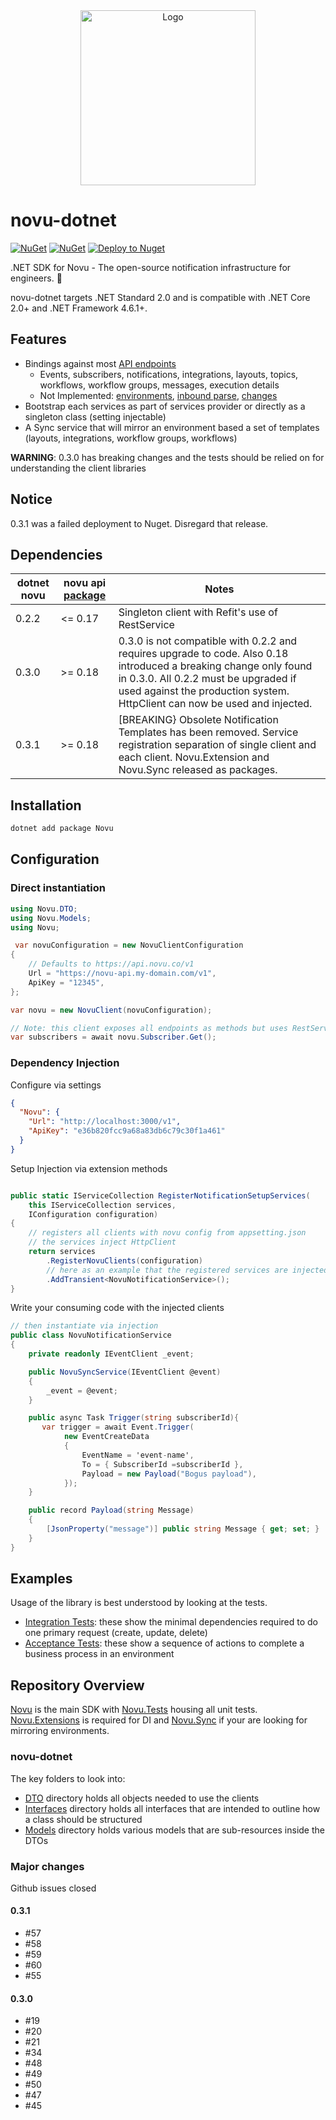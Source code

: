 <div align="center"> 
    <a href="https://novu.co" target="_blank"> 
        <picture>
            <source media="(prefers-color-scheme: dark)" srcset="https://user-images.githubusercontent.com/2233092/213641039-220ac15f-f367-4d13-9eaf-56e79433b8c1.png"> <img src="https://user-images.githubusercontent.com/2233092/213641043-3bbb3f21-3c53-4e67-afe5-755aeb222159.png" width="280" alt="Logo"/> 
        </picture> 
    </a> 
</div>

# novu-dotnet

[![NuGet](https://img.shields.io/nuget/v/Novu.svg)](https://www.nuget.org/packages/Novu/)
[![NuGet](https://img.shields.io/nuget/dt/Novu.svg)](https://www.nuget.org/packages/Novu/)
[![Deploy to Nuget](https://github.com/novuhq/novu-dotnet/actions/workflows/dotnet-deploy.yaml/badge.svg)](https://github.com/novuhq/novu-dotnet/actions/workflows/dotnet-deploy.yaml)

.NET SDK for Novu - The open-source notification infrastructure for engineers. 🚀

novu-dotnet targets .NET Standard 2.0 and is compatible with .NET Core 2.0+ and .NET Framework 4.6.1+.

## Features

- Bindings against most [API endpoints](https://docs.novu.co/api/overview/)
  - Events, subscribers, notifications, integrations, layouts, topics, workflows, workflow groups, messages, execution details
  - Not Implemented: [environments](https://docs.novu.co/api/get-current-environment/), [inbound parse](https://docs.novu.co/api/validate-the-mx-record-setup-for-the-inbound-parse-functionality/), [changes](https://docs.novu.co/api/get-changes/)
- Bootstrap each services as part of services provider or directly as a singleton class (setting injectable)
- A Sync service that will mirror an environment based a set of templates (layouts, integrations, workflow groups, workflows)

**WARNING**: 0.3.0 has breaking changes and the tests should be relied on for understanding the client libraries

## Notice

0.3.1 was a failed deployment to Nuget. Disregard that release.

## Dependencies

| dotnet novu | novu api [package](https://github.com/novuhq/novu/pkgs/container/novu%2Fapi) | Notes                                                                                                                                                                                                                                   |
| ----------- | ---------------------------------------------------------------------------- | --------------------------------------------------------------------------------------------------------------------------------------------------------------------------------------------------------------------------------------- |
| 0.2.2       | <= 0.17                                                                      | Singleton client with Refit's use of RestService                                                                                                                                                                                        |
| 0.3.0       | >= 0.18                                                                      | 0.3.0 is not compatible with 0.2.2 and requires upgrade to code. Also 0.18 introduced a breaking change only found in 0.3.0. All 0.2.2 must be upgraded if used against the production system. HttpClient can now be used and injected. |
| 0.3.1       | >= 0.18                                                                      | [BREAKING} Obsolete Notification Templates has been removed. Service registration separation of single client and each client. Novu.Extension and Novu.Sync released as packages.                                                       |

## Installation

```bash
dotnet add package Novu
```

## Configuration

### Direct instantiation

```csharp
using Novu.DTO;
using Novu.Models;
using Novu;

 var novuConfiguration = new NovuClientConfiguration
{
    // Defaults to https://api.novu.co/v1
    Url = "https://novu-api.my-domain.com/v1",
    ApiKey = "12345",
};

var novu = new NovuClient(novuConfiguration);

// Note: this client exposes all endpoints as methods but uses RestService
var subscribers = await novu.Subscriber.Get();
```

### Dependency Injection

Configure via settings

```appsettings.json
{
  "Novu": {
    "Url": "http://localhost:3000/v1",
    "ApiKey": "e36b820fcc9a68a83db6c79c30f1a461"
  }
}

```

Setup Injection via extension methods

```csharp

public static IServiceCollection RegisterNotificationSetupServices(
    this IServiceCollection services,
    IConfiguration configuration)
{
    // registers all clients with novu config from appsetting.json
    // the services inject HttpClient
    return services
        .RegisterNovuClients(configuration)
        // here as an example that the registered services are injected into local service
        .AddTransient<NovuNotificationService>();
}
```

Write your consuming code with the injected clients

```csharp
// then instantiate via injection
public class NovuNotificationService
{
    private readonly IEventClient _event;

    public NovuSyncService(IEventClient @event)
    {
        _event = @event;
    }

    public async Task Trigger(string subscriberId){
       var trigger = await Event.Trigger(
            new EventCreateData
            {
                EventName = 'event-name',
                To = { SubscriberId =subscriberId },
                Payload = new Payload("Bogus payload"),
            });
    }

    public record Payload(string Message)
    {
        [JsonProperty("message")] public string Message { get; set; }
    }
}
```

## Examples

Usage of the library is best understood by looking at the tests.

- [Integration Tests](https://github.com/novuhq/novu-dotnet/tree/main/src/Novu.Tests/IntegrationTests): these show the minimal dependencies required to do one primary request (create, update, delete)
- [Acceptance Tests](https://github.com/novuhq/novu-dotnet/tree/main/src/Novu.Tests/AcceptanceTests): these show a sequence of actions to complete a business process in an environment

## Repository Overview

[Novu](https://github.com/novuhq/novu-dotnet/tree/main/src/Novu) is the main SDK with [Novu.Tests](https://github.com/novuhq/novu-dotnet/tree/main/src/Novu.Tests) housing all unit tests. [Novu.Extensions](https://github.com/novuhq/novu-dotnet/tree/main/src/Novu.Extensions) is required for DI and [Novu.Sync](https://github.com/novuhq/novu-dotnet/tree/main/src/Novu.Sync)
if your are looking for mirroring environments.

### novu-dotnet

The key folders to look into:

- [DTO](https://github.com/novuhq/novu-dotnet/tree/main/src/Novu/DTO) directory holds all objects needed to use the clients
- [Interfaces](https://github.com/novuhq/novu-dotnet/tree/main/src/Novu/Interfaces) directory holds all interfaces that are intended to outline how a class should be structured
- [Models](https://github.com/novuhq/novu-dotnet/tree/main/src/Novu/Models) directory holds various models that are sub-resources inside the DTOs

### Major changes

Github issues closed

#### 0.3.1

- #57
- #58
- #59
- #60
- #55

#### 0.3.0

- #19
- #20
- #21
- #34
- #48
- #49
- #50
- #47
- #45
